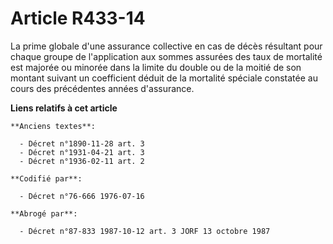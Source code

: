 # Article R433-14

La prime globale d'une assurance collective en cas de décès résultant pour chaque groupe de l'application aux sommes assurées
des taux de mortalité est majorée ou minorée dans la limite du double ou de la moitié de son montant suivant un coefficient
déduit de la mortalité spéciale constatée au cours des précédentes années d'assurance.

**Liens relatifs à cet article**

	**Anciens textes**:

	  - Décret n°1890-11-28 art. 3
	  - Décret n°1931-04-21 art. 3
	  - Décret n°1936-02-11 art. 2

	**Codifié par**:

	  - Décret n°76-666 1976-07-16

	**Abrogé par**:

	  - Décret n°87-833 1987-10-12 art. 3 JORF 13 octobre 1987
